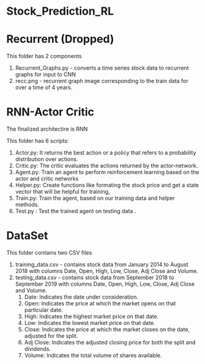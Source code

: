 # Stock_Prediction_RL
# Recurrent (Dropped) 
This folder has 2 components
1. Recurrent_Graphs.py - converts a time series stock data to recurrent graphs for input to CNN 
2. recc.png - recurrent graph image corresponding to the train data for over a time of 4 years.


# RNN-Actor Critic

The finalized architectire is RNN

This folder has 6 scripts:
1. Actor.py: It returns the best action or a policy that refers to a probability distribution over actions.
2. Critic.py: The critic evaluates the actions returned by the actor-network.
3. Agent.py: Train an agent to perform reinforcement learning based on the actor and critic networks
4. Helper.py: Create functions like formating the stock price and get a state vector that will be helpful for training,
5. Train.py: Train the agent, based on our training data and helper methods.
6. Test.py : Test the trained agent on testing data .


# DataSet
This folder contains two CSV files 
1. training_data.csv - contains stock data from January 2014 to August 2018 with columns Date, Open, High, Low, Close, Adj Close and Volume.
2. testing_data.csv - contains stock data from September 2018 to September 2019 with columns Date, Open, High, Low, Close, Adj Close and Volume.
   1. Date: Indicates the date under consideration.
   2. Open: Indicates the price at which the market opens on that particular date.
   3. High: Indicates the highest market price on that date.
   4. Low: Indicates the lowest market price on that date.
   5. Close: Indicates the price at which the market closes on the date, adjusted for the split.
   6. Adj Close: Indicates the adjusted closing price for both the split and dividends.
   7. Volume: Indicates the total volume of shares available.
